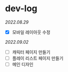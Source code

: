 # dev-log

_2022.08.29_

- [x] 모바일 레이아웃 수정

_2022.09.02_

- [ ] 캐릭터 페이지 만들기
- [ ] 플레이 리스트 페이지 만들기
- [ ] 메인 디자인

